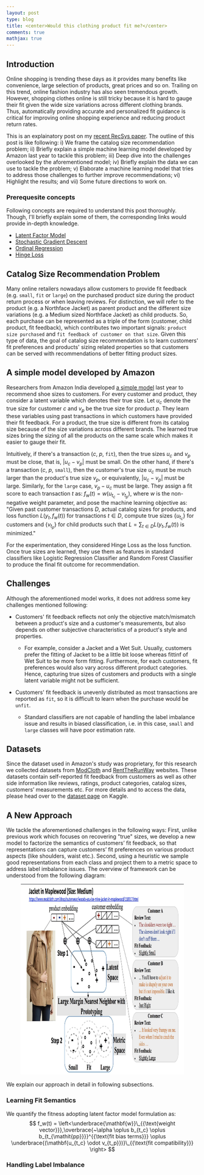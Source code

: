 ```yaml
---
layout: post
type: blog
title: <center>Would this clothing product fit me?</center>
comments: true
mathjax: true
---
```


## Introduction
Online shopping is trending these days as it provides many benefits like convenience, large selection of products, great prices and so on. Trailing on this trend, online fashion industry has also seen tremendous growth. However, shopping clothes online is still tricky because it is hard to gauge their fit given the wide size variations across different clothing brands. Thus, automatically providing accurate and personalized fit guidance is critical for improving online shopping experience and reducing product return rates. 

This is an explainatory post on my [recent RecSys paper](https://cseweb.ucsd.edu/~jmcauley/pdfs/recsys18e.pdf). The outline of this post is like following: i) We frame the catalog size recommendation problem; ii) Briefly explain a simple machine learning model developed by Amazon last year to tackle this problem; iii) Deep dive into the challenges overlooked by the aforementioned model; iv) Briefly explain the data we can use to tackle the problem; v) Elaborate a machine learning model that tries to address those challenges to further improve recommendations; vi) Highlight the results; and vii) Some future directions to work on. 

### Prerequesite concepts
Following concepts are required to understand this post thoroughly. Though, I'll briefly explain some of them, the corresponding links would provide in-depth knowledge.
* [Latent Factor Model](http://www.ideal.ece.utexas.edu/seminar/LatentFactorModels.pdf)
* [Stochastic Gradient Descent](https://en.wikipedia.org/wiki/Stochastic_gradient_descent)
* [Ordinal Regression](http://www.norusis.com/pdf/ASPC_v13.pdf)
* [Hinge Loss](https://en.wikipedia.org/wiki/Hinge_loss)

## Catalog Size Recommendation Problem
Many online retailers nowadays allow customers to provide fit feedback (e.g. `small`, `fit` or `large`) on the purchased product size during the product return process or when leaving reviews. For distinction, we will refer to the product (e.g. a Northface Jacket) as parent product and the different size variations (e.g. a Medium sized Northface Jacket) as child products. So, each purchase can be represented as a triple of the form (customer, child product, fit feedback), which contributes two important signals: `product size purchased` and `fit feedback of customer on that size`. Given this type of data, the goal of catalog size recommendation is to learn customers' fit preferences and products' sizing related properties so that customers can be served with recommendations of better fitting product sizes.

## A simple model developed by Amazon
Researchers from Amazon India developed [a simple model](http://delivery.acm.org/10.1145/3110000/3109891/p243-sembium.pdf?ip=73.53.61.10&id=3109891&acc=OA&key=4D4702B0C3E38B35%2E4D4702B0C3E38B35%2E4D4702B0C3E38B35%2E538B033CF25F0137&__acm__=1543720447_839bf53830210baf4493f6bd6457b777) last year to recommend shoe sizes to customers. For every customer and product, they consider a latent variable which denotes their true size. Let $u_c$ denote the true size for customer $c$ and $v_p$ be the true size for product $p$. They learn these variables using past transactions in which customers have provided their fit feedback. For a product, the true size is different from its catalog size because of the size variations across different brands. The learned true sizes bring the sizing of all the products on the same scale which makes it easier to gauge their fit.

Intuitively, if there's a transaction ($c$, $p$, `fit`), then the true sizes $u_c$ and $v_p$ must be close, that is, \|$u_c - v_p$\| must be small. On the other hand, if there's a transaction ($c$, $p$, `small`), then the customer's true size $u_c$ must be much larger than the product's true size $v_p$, or equivalently, \|$u_c - v_p$\| must be large. Similarly, for the `large` case, $v_p - u_c$ must be large. They assign a fit score to each transaction $t$ as: $f_w(t)=w(u_{t_c} - v_{t_p})$, where $w$ is the non-negative weight parameter, and pose the machine learning objective as: "Given past customer transactions $D$, actual catalog sizes for products, and loss function $L(y_{t} , f_w(t))$ for transactions $t \in D$, compute true sizes {$u_{t_c}$} for customers and {$v_{t_p}$} for child products such that $L = \sum_{t \in D} L(y_t , f_w(t))$ is minimized."

For the experimentation, they considered Hinge Loss as the loss function. Once true sizes are learned, they use them as features in standard classifiers like Logistic Regression Classifier and Random Forest Classifier to produce the final fit outcome for recommendation.

## Challenges
Although the aforementioned model works, it does not address some key challenges mentioned following: 
* Customers' fit feedback reflects not only the objective match/mismatch between a product's size and a customer's measurements, but also depends on other subjective characteristics of a product's style and properties.
  * For example, consider a Jacket and a Wet Suit. Usually, customers prefer the fitting of Jacket to be a little bit loose whereas fittinf of Wet Suit to be more form fitting. Furthermore, for each customers, fit preferences would also vary across different product categories. Hence, capturing true sizes of customers and products with a single latent variable might not be sufficient. 

* Customers' fit feedback is unevenly distributed as most transactions are reported as `fit`, so it is difficult to learn when the purchase would be `unfit`.
  * Standard classifiers are not capable of handling the label imbalance issue and results in biased classification, i.e. in this case, `small` and `large` classes will have poor estimation rate.
  

## Datasets
Since the dataset used in Amazon's study was proprietary, for this research we collected datasets from [ModCloth](https://www.modcloth.com/) and [RentTheRunWay](https://www.renttherunway.com/) websites. These datasets contain self-reported fit feedback from customers as well as other side information like reviews, ratings, product categories, catalog sizes, customers’ measurements etc. For more details and to access the data, please head over to the [dataset page](https://www.kaggle.com/rmisra/clothing-fit-dataset-for-size-recommendation/home) on Kaggle.

## A New Approach
We tackle the aforementioned challenges in the following ways: First, unlike previous work which focuses on recovering "true" sizes, we develop a new model to factorize the semantics of customers’ fit feedback, so that representations can capture customers’ fit preferences on various product aspects (like shoulders, waist etc.). Second, using a heuristic we sample good representations from each class and project them to a metric space to address label imbalance issues. The overview of framework can be understood from the following diagram:

<center>
<img src="/images/projects/recsys18_framework.jpg" width="85%" height ="500"/>
</center>

We explain our approach in detail in following subsections.

### Learning Fit Semantics
We quantify the fitness adopting latent factor model formulation as:
$$
f_w(t) = \left<\underbrace{\mathbf{w}}\_{{\text{weight vector}}},\overbrace{~\alpha \oplus b_{t_c} \oplus b_{t_{\mathit{pp}}}}^{{\text{fit bias terms}}} \oplus \underbrace{(\mathbf{u_{t_c} \odot v_{t_p}})}\_{{\text{fit compatibility}}} \right>
$$

### Handling Label Imbalance
